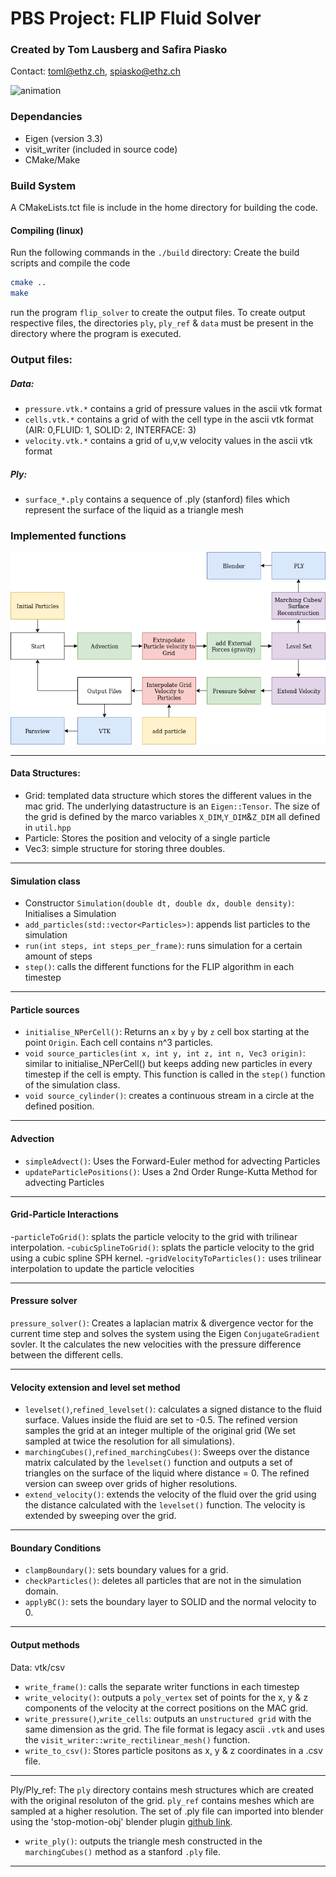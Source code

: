 # PBS Project: FLIP Fluid Solver
### Created by Tom Lausberg and Safira Piasko
Contact: [toml@ethz.ch](mailto:toml@ethz.ch), [spiasko@ethz.ch](mailto:spiasko@ethz.ch)

![animation](images_animations/particle_wave.gif)

### Dependancies
- Eigen (version 3.3)
- visit_writer (included in source code)
- CMake/Make

### Build System
A CMakeLists.tct file is include in the home directory for building the code.
#### Compiling (linux)

Run the following commands in the `./build` directory:
Create the build scripts and compile the code
```sh
cmake ..
make
```
run the program `flip_solver` to create the output files. To create output respective files, the directories `ply`, `ply_ref` & `data` must be present in the directory where the program is executed.

### Output files:
##### Data:
- `pressure.vtk.*` contains a grid of pressure values in the ascii vtk format
- `cells.vtk.*` contains a grid of with the cell type in the ascii vtk format
  (AIR: 0,FLUID: 1, SOLID: 2, INTERFACE: 3)
- `velocity.vtk.*` contains a grid of u,v,w velocity values in the ascii vtk format
##### Ply:
- `surface_*.ply` contains a sequence of .ply (stanford) files which represent the surface of the liquid as a triangle mesh

### Implemented functions
![diagram](images_animations/diagram.png)

---
#### Data Structures:
- Grid: templated data structure which stores the different values in the mac grid. The underlying datastructure is an `Eigen::Tensor`. The size of the grid is defined by the marco variables `X_DIM`,`Y_DIM`&`Z_DIM` all defined in `util.hpp`
- Particle: Stores the position and velocity of a single particle
- Vec3: simple structure for storing three doubles.

---
#### Simulation class
- Constructor `Simulation(double dt, double dx, double density)`: Initialises a Simulation
- `add_particles(std::vector<Particles>)`: appends list particles to the simulation
- `run(int steps, int steps_per_frame)`: runs simulation for a certain amount of steps
- `step()`: calls the different functions for the FLIP algorithm in each timestep

---
#### Particle sources
- `initialise_NPerCell()`: Returns an `x` by `y` by `z` cell box starting at the point `Origin`. Each cell contains n^3 particles.
- `void source_particles(int x, int y, int z, int n, Vec3 origin)`: similar to initialise_NPerCell() but keeps adding new particles in every timestep if the cell is empty. This function is called in the `step()` function of the simulation class.
- `void source_cylinder()`: creates a continuous stream in a circle at the defined position.

---
#### Advection
- `simpleAdvect()`: Uses the Forward-Euler method for advecting Particles
- `updateParticlePositions()`: Uses a 2nd Order Runge-Kutta Method for advecting Particles
---

#### Grid-Particle Interactions
-`particleToGrid()`: splats the particle velocity to the grid with trilinear interpolation.
-`cubicSplineToGrid()`: splats the particle velocity to the grid using a cubic spline SPH kernel.
-`gridVelocityToParticles():` uses trilinear interpolation to update the particle velocities

---
#### Pressure solver
`pressure_solver()`: Creates a laplacian matrix & divergence vector for the current time step and solves the system using the Eigen `ConjugateGradient` sovler. It the calculates the new velocities with the pressure difference between the different cells.

---
#### Velocity extension and level set method
- `levelset()`,`refined_levelset()`: calculates a signed distance to the fluid surface. Values inside the fluid are set to -0.5. The refined version samples the grid at an integer multiple of the original grid (We set sampled at twice the resolution for all simulations).
- `marchingCubes()`,`refined_marchingCubes()`: Sweeps over the distance matrix calculated by the `levelset()` function and outputs a set of triangles on the surface of the liquid where distance = 0. The refined version can sweep over grids of higher resolutions.
- `extend_velocity()`: extends the velocity of the fluid over the grid using the distance calculated with the `levelset()` function. The velocity is extended by sweeping over the grid.

---
#### Boundary Conditions
- `clampBoundary()`: sets boundary values for a grid.
- `checkParticles()`: deletes all particles that are not in the simulation domain.
- `applyBC()`: sets the boundary layer to SOLID and the normal velocity to 0.

---
#### Output methods
Data: vtk/csv
- `write_frame()`: calls the separate writer functions in each timestep
- `write_velocity()`: outputs a `poly_vertex` set of points for the x, y & z components of the velocity at the correct positions on the MAC grid.  
- `write_pressure()`,`write_cells`: outputs an `unstructured grid` with the same dimension as the grid. The file format is legacy ascii `.vtk` and uses the `visit_writer::write_rectilinear_mesh()` function.  
- `write_to_csv()`: Stores particle positons as x, y & z coordinates in a .csv file.

---
Ply/Ply_ref:
The `ply` directory contains mesh structures which are created with the original resoluton of the grid. `ply_ref` contains meshes which are sampled at a higher resolution. The set of .ply file can imported into blender using the 'stop-motion-obj' blender plugin [github link](https://github.com/neverhood311/Stop-motion-OBJ).
- `write_ply()`: outputs the triangle mesh constructed in the `marchingCubes()` method as a stanford `.ply` file.

---
